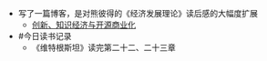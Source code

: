 - 写了一篇博客，是对熊彼得的《经济发展理论》读后感的大幅度扩展
	- [创新、知识经济与开源商业化](https://zhuangbiaowei.github.io/2024/02/21/innovation-the-knowledge-economy-and-the-commercialization-of-open-source.html)
- #今日读书记录
	- 《维特根斯坦》读完第二十二、二十三章